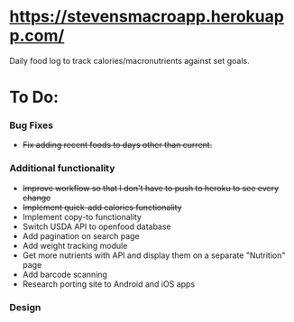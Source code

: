# https://stevensmacroapp.herokuapp.com/
Daily food log to track calories/macronutrients against set goals.

# To Do:

### Bug Fixes
- ~~Fix adding recent foods to days other than current.~~

### Additional functionality
- ~~Improve workflow so that I don't have to push to heroku to see every change~~
- ~~Implement quick-add calories functionality~~
- Implement copy-to functionality
- Switch USDA API to openfood database
- Add pagination on search page
- Add weight tracking module
- Get more nutrients with API and display them on a separate "Nutrition" page
- Add barcode scanning
- Research porting site to Android and iOS apps

### Design

